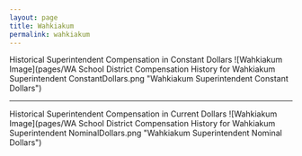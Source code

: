 ```yaml
---
layout: page
title: Wahkiakum
permalink: wahkiakum
---
```



Historical Superintendent Compensation in Constant Dollars
![Wahkiakum Image](pages/WA School District Compensation History for Wahkiakum Superintendent ConstantDollars.png "Wahkiakum Superintendent Constant Dollars")

___

Historical Superintendent Compensation in Current Dollars
![Wahkiakum Image](pages/WA School District Compensation History for Wahkiakum Superintendent NominalDollars.png "Wahkiakum Superintendent Nominal Dollars")